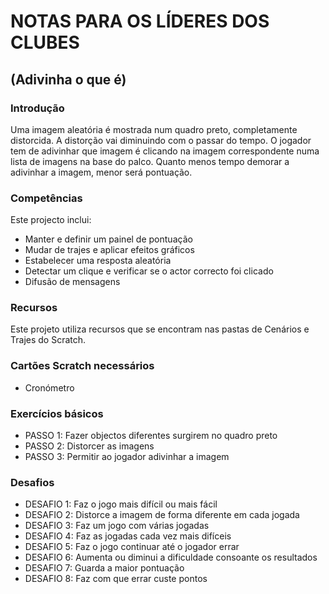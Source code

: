 # NOTAS PARA OS LÍDERES DOS CLUBES
## (Adivinha o que é)

### Introdução

Uma imagem aleatória é mostrada num quadro preto, completamente distorcida. A
distorção vai diminuindo com o passar do tempo. O jogador tem de adivinhar que
imagem é clicando na imagem correspondente numa lista de imagens na base do
palco. Quanto menos tempo demorar a adivinhar a imagem, menor será pontuação.

### Competências

Este projecto inclui:
- Manter e definir um painel de pontuação
- Mudar de trajes e aplicar efeitos gráficos
- Estabelecer uma resposta aleatória
- Detectar um clique e verificar se o actor correcto foi clicado
- Difusão de mensagens

### Recursos

Este projeto utiliza recursos que se encontram nas pastas de Cenários e Trajes
do Scratch.

### Cartões Scratch necessários

- Cronómetro

### Exercícios básicos

- PASSO 1: Fazer objectos diferentes surgirem no quadro preto
- PASSO 2: Distorcer as imagens
- PASSO 3: Permitir ao jogador adivinhar a imagem

### Desafios

- DESAFIO 1: Faz o jogo mais difícil ou mais fácil
- DESAFIO 2: Distorce a imagem de forma diferente em cada jogada
- DESAFIO 3: Faz um jogo com várias jogadas
- DESAFIO 4: Faz as jogadas cada vez mais difíceis
- DESAFIO 5: Faz o jogo continuar até o jogador errar
- DESAFIO 6: Aumenta ou diminui a dificuldade consoante os resultados
- DESAFIO 7: Guarda a maior pontuação
- DESAFIO 8: Faz com que errar custe pontos